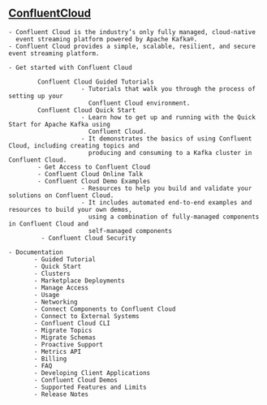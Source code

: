 
## [ConfluentCloud](https://docs.confluent.io/current/cloud/index.html)

    - Confluent Cloud is the industry’s only fully managed, cloud-native 
      event streaming platform powered by Apache Kafka®. 
    - Confluent Cloud provides a simple, scalable, resilient, and secure event streaming platform.  
    
```
- Get started with Confluent Cloud

        Confluent Cloud Guided Tutorials
                    - Tutorials that walk you through the process of setting up your
                      Confluent Cloud environment.
        Confluent Cloud Quick Start
                    - Learn how to get up and running with the Quick Start for Apache Kafka using 
                      Confluent Cloud. 
                    - It demonstrates the basics of using Confluent Cloud, including creating topics and 
                      producing and consuming to a Kafka cluster in Confluent Cloud.
        - Get Access to Confluent Cloud
        - Confluent Cloud Online Talk
        - Confluent Cloud Demo Examples
                    - Resources to help you build and validate your solutions on Confluent Cloud. 
                    - It includes automated end-to-end examples and resources to build your own demos, 
                      using a combination of fully-managed components in Confluent Cloud and 
                      self-managed components
         - Confluent Cloud Security
                    
- Documentation
       - Guided Tutorial
       - Quick Start
       - Clusters
       - Marketplace Deployments
       - Manage Access
       - Usage
       - Networking
       - Connect Components to Confluent Cloud
       - Connect to External Systems
       - Confluent Cloud CLI
       - Migrate Topics
       - Migrate Schemas
       - Proactive Support
       - Metrics API
       - Billing
       - FAQ
       - Developing Client Applications
       - Confluent Cloud Demos
       - Supported Features and Limits
       - Release Notes
